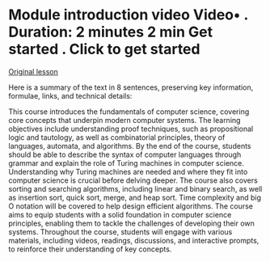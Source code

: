 # Module introduction video Video• . Duration: 2 minutes 2 min Get started . Click to get started

[Original lesson](https://www.coursera.org/learn/uol-fundamentals-of-computer-science/lecture/3vEXY/module-introduction-video)

Here is a summary of the text in 8 sentences, preserving key information, formulae, links, and technical details:

This course introduces the fundamentals of computer science, covering core concepts that underpin modern computer systems. The learning objectives include understanding proof techniques, such as propositional logic and tautology, as well as combinatorial principles, theory of languages, automata, and algorithms. By the end of the course, students should be able to describe the syntax of computer languages through grammar and explain the role of Turing machines in computer science. Understanding why Turing machines are needed and where they fit into computer science is crucial before delving deeper. The course also covers sorting and searching algorithms, including linear and binary search, as well as insertion sort, quick sort, merge, and heap sort. Time complexity and big O notation will be covered to help design efficient algorithms. The course aims to equip students with a solid foundation in computer science principles, enabling them to tackle the challenges of developing their own systems. Throughout the course, students will engage with various materials, including videos, readings, discussions, and interactive prompts, to reinforce their understanding of key concepts.

